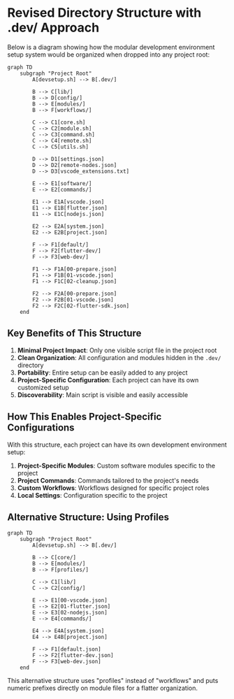 # Revised Directory Structure with .dev/ Approach

Below is a diagram showing how the modular development environment setup system would be organized when dropped into any project root:

```mermaid
graph TD
    subgraph "Project Root"
        A[devsetup.sh] --> B[.dev/]
        
        B --> C[lib/]
        B --> D[config/]
        B --> E[modules/]
        B --> F[workflows/]
        
        C --> C1[core.sh]
        C --> C2[module.sh]
        C --> C3[command.sh]
        C --> C4[remote.sh]
        C --> C5[utils.sh]
        
        D --> D1[settings.json]
        D --> D2[remote-nodes.json]
        D --> D3[vscode_extensions.txt]
        
        E --> E1[software/]
        E --> E2[commands/]
        
        E1 --> E1A[vscode.json]
        E1 --> E1B[flutter.json]
        E1 --> E1C[nodejs.json]
        
        E2 --> E2A[system.json]
        E2 --> E2B[project.json]
        
        F --> F1[default/]
        F --> F2[flutter-dev/]
        F --> F3[web-dev/]
        
        F1 --> F1A[00-prepare.json]
        F1 --> F1B[01-vscode.json]
        F1 --> F1C[02-cleanup.json]
        
        F2 --> F2A[00-prepare.json]
        F2 --> F2B[01-vscode.json]
        F2 --> F2C[02-flutter-sdk.json]
    end
```

## Key Benefits of This Structure

1. **Minimal Project Impact**: Only one visible script file in the project root
2. **Clean Organization**: All configuration and modules hidden in the `.dev/` directory
3. **Portability**: Entire setup can be easily added to any project
4. **Project-Specific Configuration**: Each project can have its own customized setup
5. **Discoverability**: Main script is visible and easily accessible

## How This Enables Project-Specific Configurations

With this structure, each project can have its own development environment setup:

1. **Project-Specific Modules**: Custom software modules specific to the project
2. **Project Commands**: Commands tailored to the project's needs
3. **Custom Workflows**: Workflows designed for specific project roles
4. **Local Settings**: Configuration specific to the project

## Alternative Structure: Using Profiles

```mermaid
graph TD
    subgraph "Project Root"
        A[devsetup.sh] --> B[.dev/]
        
        B --> C[core/]
        B --> E[modules/]
        B --> F[profiles/]
        
        C --> C1[lib/]
        C --> C2[config/]
        
        E --> E1[00-vscode.json]
        E --> E2[01-flutter.json]
        E --> E3[02-nodejs.json]
        E --> E4[commands/]
        
        E4 --> E4A[system.json]
        E4 --> E4B[project.json]
        
        F --> F1[default.json]
        F --> F2[flutter-dev.json]
        F --> F3[web-dev.json]
    end
```

This alternative structure uses "profiles" instead of "workflows" and puts numeric prefixes directly on module files for a flatter organization.